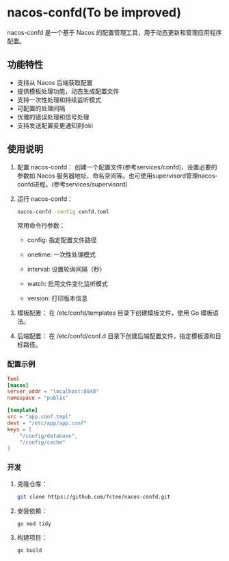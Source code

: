 # nacos-confd(To be improved)
nacos-confd 是一个基于 Nacos 的配置管理工具，用于动态更新和管理应用程序配置。

## 功能特性

- 支持从 Nacos 后端获取配置
- 提供模板处理功能，动态生成配置文件
- 支持一次性处理和持续监听模式
- 可配置的处理间隔
- 优雅的错误处理和信号处理
- 支持发送配置变更通知到loki

## 使用说明
1. 配置 nacos-confd：
   创建一个配置文件(参考services/confd)，设置必要的参数如 Nacos 服务器地址、命名空间等。也可使用supervisord管理nacos-confd进程。(参考services/supervisord)

2. 运行 nacos-confd：

   ```bash
   nacos-confd -config confd.toml
   ```
   常用命令行参数：

   - config: 指定配置文件路径

   - onetime: 一次性处理模式

   - interval: 设置轮询间隔（秒）

   - watch: 启用文件变化监听模式

   - version: 打印版本信息

3. 模板配置：
   在 /etc/confd/templates 目录下创建模板文件，使用 Go 模板语法。

4. 后端配置：
   在 /etc/confd/conf.d 目录下创建后端配置文件，指定模板源和目标路径。

### 配置示例

```toml
Toml
[nacos]
server_addr = "localhost:8848"
namespace = "public"

[template]
src = "app.conf.tmpl"
dest = "/etc/app/app.conf"
keys = [
    "/config/database",
    "/config/cache"
]
```

### 开发

1. 克隆仓库：

   ```bash
   git clone https://github.com/fctee/nacos-confd.git
   ```

2. 安装依赖：

   ```bash
   go mod tidy
   ```

3. 构建项目：

   ```bash
   go build
   ```